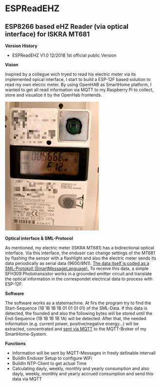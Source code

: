 # ESPReadEHZ
## ESP8266 based eHZ Reader (via optical interface) for ISKRA MT681

**Version History**

- ESPReadEHZ V1.0  12/2018  1st official public Version

**Vision**

Inspired by a collegue wich tryed to read his electric meter via its implemented opical interface, I start to build a ESP-12F based solution to read my own elecric meter. By using OpenHAB as SmartHome platform, I wanted to get all read information via MQTT to my Raspberry Pi to collect, store and visualize it by the OpenHab frontends.

![Smart Electric Meter](/Pictures/electric_meter.jpg)

**Optical interface & SML-Protocol**

As mentioned, my electric meter (ISKRA MT681) has a bidirectional optical interface. Via this interface, the enduser can change settings of the MT681 by flashing the sensor with a flashlight and also the electric meter sends its data periodically as serial data (9600/8N1). [The data itself is coded as a SML-Protokoll (SmartMessageLanguage).](https://github.com/Necromancer1982/ESPReadEHZ/blob/master/Example_SML-Code_with_explanation.txt)
To receive this data, a simple SFH309 Phototransistor works in a grounded emitter circuit and translate the optical information in the correspondet electrical data to process with ESP-12F.

**Software**

The software works as a statemachine. At firs the program try to find the Start-Sequence (1B 1B 1B 1B 01 01 01 01) of the SML-Data. If this data is detected, the founded and also the following bytes will be stored until the End-Sequence (1B 1B 1B 1B 1A) will be detected. After that, the needed information (e.g. current power, positive/negative energy...) will be extracted, concentrated and [sent via MQTT](https://github.com/Necromancer1982/ESPReadEHZ/blob/master/MQTT-Topics.txt) to the MQTT-Broker of my SmartHome-System.

**Functions**

- Information will be sent by MQTT-Messages in freely definable intervall
- BuildIn Enduser Setup to configure WiFi
- BuildIn NTP-Client to get actual Time
- Calculating dayly, weekly, monthly and yearly consumption and also dayly, weekly, monthly and yearly accrued consumption and send this data via MQTT       
